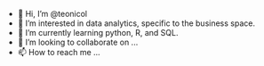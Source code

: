 - 👋 Hi, I’m @teonicol
- 👀 I’m interested in data analytics, specific to the business space.
- 🌱 I’m currently learning python, R, and SQL.
- 💞️ I’m looking to collaborate on ...
- 📫 How to reach me ...

<!---
teonicol/teonicol is a ✨ special ✨ repository because its `README.md` (this file) appears on your GitHub profile.
You can click the Preview link to take a look at your changes.
--->
